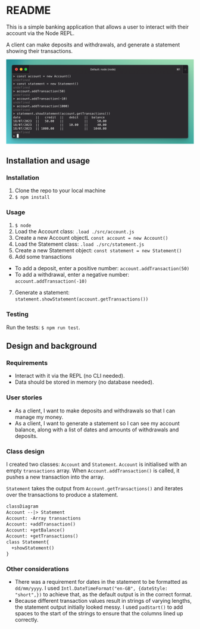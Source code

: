 # README

This is a simple banking application that allows a user to interact with their account via the Node REPL.

A client can make deposits and withdrawals, and generate a statement showing their transactions.

![](./bank-tech-test-screenshot.png)

## Installation and usage

### Installation

1. Clone the repo to your local machine
2. `$ npm install`

### Usage

1. `$ node`
2. Load the Account class: `.load ./src/account.js`
3. Create a new Account objectL `const account = new Account()`
4. Load the Statement class: `.load ./src/statement.js`
5. Create a new Statement object: `const statement = new Statement()`
6. Add some transactions
  - To add a deposit, enter a positive number: `account.addTransaction(50)`
  - To add a withdrawal, enter a negative number: `account.addTransaction(-10)`
7. Generate a statement: `statement.showStatement(account.getTransactions())`

### Testing

Run the tests: `$ npm run test`.

## Design and background

### Requirements
- Interact with it via the REPL (no CLI needed).
- Data should be stored in memory (no database needed).

### User stories
- As a client, I want to make deposits and withdrawals so that I can manage my money.
- As a client, I want to generate a statement so I can see my account balance, along with a list of dates and amounts of withdrawals and deposits.

### Class design

I created two classes: `Account` and `Statement`. `Account` is initialised with an empty `transactions` array. When `Account.addTransaction()` is called, it pushes a new transaction into the array.

`Statement` takes the output from `Account.getTransactions()` and iterates over the transactions to produce a statement.

```mermaid
classDiagram
Account --|> Statement
Account: -Array transactions
Account: +addTransaction()
Account: +getBalance()
Account: +getTransactions()
class Statement{
  +showStatement()
}
```

### Other considerations
- There was a requirement for dates in the statement to be formatted as `dd/mm/yyyy`. I used `Intl.DateTimeFormat("en-GB", {dateStyle: "short",})` to achieve that, as the default output is in the correct format.
- Because different transaction values result in strings of varying lengths, the statement output initially looked messy. I used `padStart()` to add spaces to the start of the strings to ensure that the columns lined up correctly. 
